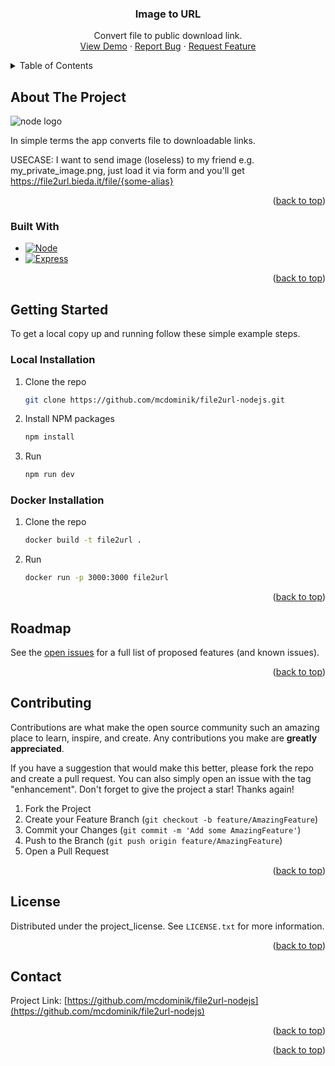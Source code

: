 <!-- PROJECT LOGO
<br />
<div align="center">
  <a href="https://github.com/mcdominik/file2url-nodejs">
    <img src="images/logo.png" alt="Logo" width="80" height="80">
  </a>
--->

<h3 align="center">Image to URL</h3>

  <p align="center">
    Convert file to public download link.
    <br />
    <a href="https://file2url.bieda.it">View Demo</a>
    &middot;
    <a href="https://github.com/mcdominik/file2url-nodejs/issues/new?labels=bug&template=bug-report---.md">Report Bug</a>
    &middot;
    <a href="https://github.com/mcdominik/file2url-nodejs/issues/new?labels=enhancement&template=feature-request---.md">Request Feature</a>
  </p>
</div>

<!-- TABLE OF CONTENTS -->
<details>
  <summary>Table of Contents</summary>
  <ol>
    <li>
      <a href="#about-the-project">About The Project</a>
      <ul>
        <li><a href="#built-with">Built With</a></li>
      </ul>
    </li>
    <li>
      <a href="#getting-started">Getting Started</a>
      <ul>
        <li><a href="#local-installation">Local Installation</a></li>
      </ul>
      <ul>
        <li><a href="#docker-installation">Using Docker</a></li>
      </ul>
    </li>
    <li><a href="#roadmap">Roadmap</a></li>
    <li><a href="#license">License</a></li>
    <li><a href="#contact">Contact</a></li>
  </ol>
</details>

<!-- ABOUT THE PROJECT -->

## About The Project

![node logo](https://nodejs.org/en/next-data/og/announcement/Node.js%20—%20Run%20JavaScript%20Everywhere)

In simple terms the app converts file to downloadable links.

USECASE:
I want to send image (loseless) to my friend e.g. my_private_image.png, just load it via form and you'll get https://file2url.bieda.it/file/{some-alias}

<p align="right">(<a href="#readme-top">back to top</a>)</p>

### Built With

- [![Node][Node.js]][Node-url]
- [![Express][Express.js]][Express-url]
<p align="right">(<a href="#readme-top">back to top</a>)</p>

<!-- GETTING STARTED -->

## Getting Started

To get a local copy up and running follow these simple example steps.

### Local Installation

1. Clone the repo
   ```sh
   git clone https://github.com/mcdominik/file2url-nodejs.git
   ```
2. Install NPM packages
   ```sh
   npm install
   ```
3. Run
   ```sh
   npm run dev
   ```

### Docker Installation

1. Clone the repo
   ```sh
   docker build -t file2url .
   ```
2. Run
   ```sh
   docker run -p 3000:3000 file2url
   ```

<p align="right">(<a href="#readme-top">back to top</a>)</p>

<!-- ROADMAP -->

## Roadmap

See the [open issues](https://github.com/mcdominik/file2url-nodejs/issues) for a full list of proposed features (and known issues).

<p align="right">(<a href="#readme-top">back to top</a>)</p>

<!-- CONTRIBUTING -->

## Contributing

Contributions are what make the open source community such an amazing place to learn, inspire, and create. Any contributions you make are **greatly appreciated**.

If you have a suggestion that would make this better, please fork the repo and create a pull request. You can also simply open an issue with the tag "enhancement".
Don't forget to give the project a star! Thanks again!

1. Fork the Project
2. Create your Feature Branch (`git checkout -b feature/AmazingFeature`)
3. Commit your Changes (`git commit -m 'Add some AmazingFeature'`)
4. Push to the Branch (`git push origin feature/AmazingFeature`)
5. Open a Pull Request

<p align="right">(<a href="#readme-top">back to top</a>)</p>

<!--- CONTRIBUTORS
### Top contributors:

<a href="https://github.com/mcdominik/file2url-nodejs/graphs/contributors">
  <img src="https://contrib.rocks/image?repo=mcdominik/file2url-nodejs" alt="contrib.rocks image" />
</a>
--->

<!-- LICENSE -->

## License

Distributed under the project_license. See `LICENSE.txt` for more information.

<p align="right">(<a href="#readme-top">back to top</a>)</p>

<!-- CONTACT -->

## Contact

Project Link: [https://github.com/mcdominik/file2url-nodejs](https://github.com/mcdominik/file2url-nodejs)

<p align="right">(<a href="#readme-top">back to top</a>)</p>

<!-- ACKNOWLEDGMENTS
## Acknowledgments

* []()
* []()
* []()
--->
<p align="right">(<a href="#readme-top">back to top</a>)</p>

<!-- MARKDOWN LINKS & IMAGES -->
<!-- https://www.markdownguide.org/basic-syntax/#reference-style-links -->

[contributors-shield]: https://img.shields.io/github/contributors/github_username/repo_name.svg?style=for-the-badge
[contributors-url]: https://github.com/github_username/repo_name/graphs/contributors
[forks-shield]: https://img.shields.io/github/forks/github_username/repo_name.svg?style=for-the-badge
[forks-url]: https://github.com/github_username/repo_name/network/members
[stars-shield]: https://img.shields.io/github/stars/github_username/repo_name.svg?style=for-the-badge
[stars-url]: https://github.com/github_username/repo_name/stargazers
[issues-shield]: https://img.shields.io/github/issues/github_username/repo_name.svg?style=for-the-badge
[issues-url]: https://github.com/github_username/repo_name/issues
[license-shield]: https://img.shields.io/github/license/github_username/repo_name.svg?style=for-the-badge
[license-url]: https://github.com/github_username/repo_name/blob/master/LICENSE.txt
[linkedin-shield]: https://img.shields.io/badge/-LinkedIn-black.svg?style=for-the-badge&logo=linkedin&colorB=555
[linkedin-url]: https://linkedin.com/in/linkedin_username
[product-screenshot]: (https://nodejs.org/en/next-data/og/announcement/Node.js%20—%20Run%20JavaScript%20Everywhere)
[Node.js]: https://img.shields.io/badge/node.js-000000?style=for-the-badge&logo=nodedotjs&logoColor=green
[Express.js]: https://img.shields.io/badge/express.js-000000?style=for-the-badge&logo=express&logoColor=white
[Express-url]: https://expressjs.com
[Node-url]: https://nodejs.org
